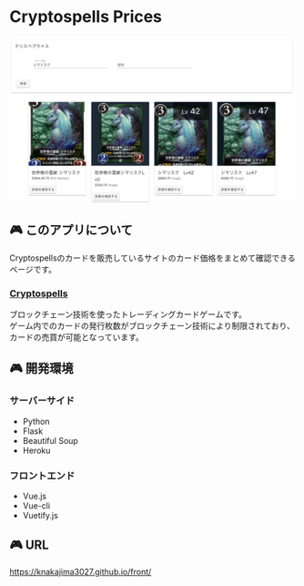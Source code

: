 # Cryptospells Prices
![シマリスクの検索結果](./asset/sample1.png "シマリスク")

## :video_game: このアプリについて  
Cryptospellsのカードを販売しているサイトのカード価格をまとめて確認できるページです。  

### [Cryptospells](https://cryptospells.jp/)  
ブロックチェーン技術を使ったトレーディングカードゲームです。  
ゲーム内でのカードの発行枚数がブロックチェーン技術により制限されており、カードの売買が可能となっています。

## :video_game: 開発環境  
### サーバーサイド  
* Python
* Flask
* Beautiful Soup  
* Heroku

### フロントエンド
* Vue.js
* Vue-cli
* Vuetify.js

## :video_game: URL  
https://knakajima3027.github.io/front/